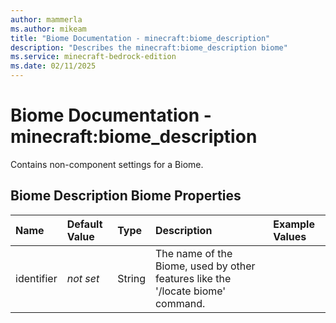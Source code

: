 ```yaml
---
author: mammerla
ms.author: mikeam
title: "Biome Documentation - minecraft:biome_description"
description: "Describes the minecraft:biome_description biome"
ms.service: minecraft-bedrock-edition
ms.date: 02/11/2025 
---
```


# Biome Documentation - minecraft:biome_description

Contains non-component settings for a Biome.


## Biome Description Biome Properties

|Name       |Default Value |Type |Description |Example Values |
|:----------|:-------------|:----|:-----------|:------------- |
| identifier | *not set* | String | The name of the Biome, used by other features like the '/locate biome' command. |  | 